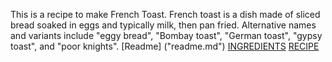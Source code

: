 This is a recipe to make French Toast. 
French toast is a dish made of sliced bread soaked in eggs and typically milk, then pan fried.
Alternative names and variants include "eggy bread", "Bombay toast", "German toast", "gypsy toast", and "poor knights".
[Readme] ("readme.md")
[INGREDIENTS]("INGREDIENTS.md")
[RECIPE]("Recipe.md")